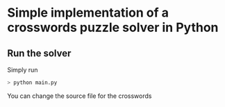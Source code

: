# Simple implementation of a crosswords puzzle solver in Python

## Run the solver

Simply run

```bash
> python main.py
```

You can change the source file for the crosswords